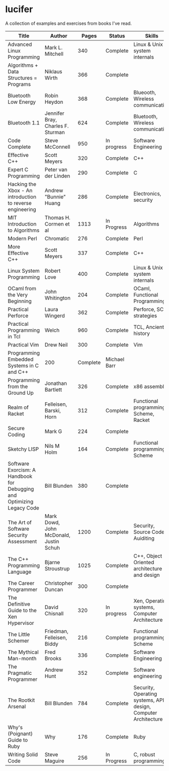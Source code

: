 lucifer
======

A collection of examples and exercises from books I've read.

| Title        | Author           | Pages  | Status | Skills
| ------------- |-------------| -----|--------------|------------|
|  Advanced Linux Programming |  Mark L. Mitchell | 340 | Complete | Linux & Unix system internals |
| Algorithms + Data Structures = Programs | Niklaus Wirth | 366 | Complete | |
| Bluetooth Low Energy | Robin Heydon | 368 | Complete | Blueooth, Wireless communication |
| Bluetooth 1.1 | Jennifer Bray, Charles F. Sturman | 624 | Complete | Bluetooth, Wireless communication |
| Code Complete | Steve McConnell | 950 | In progress | Software Engineering |
|  Effective C++	| Scott Meyers		| 320	| Complete | C++
|  Expert C Programming  | Peter van der Linden | 290 | Complete | C
| Hacking the Xbox - An introduction to reverse engineering | Andrew "Bunnie" Huang | 286 | Complete | Electronics, security |
| MIT Introduction to Algorithms      | Thomas H. Cormen et al      |   1313 | In Progress | Algorithms
| Modern Perl 		| Chromatic	| 276	| Complete	| Perl
| More Effective C++	| Scott Meyers		| 337	| Complete | C++
| Linux System Programming | Robert Love 	| 400	| Complete | Linux & Unix system internals |
| OCaml from the Very Beginning | John Whitington | 204 | Complete | OCaml, Functional Programming |
| Practical Perforce | Laura Wingerd | 362 | Complete | Perforce, SCM strategies |
| Practical Programming in Tcl | Welch | 960 | Complete | TCL, Ancient history |
| Practical Vim	 | Drew Neil			| 300	| Complete | Vim
| Programming Embedded Systems in C and C++ | 200 | Complete | Michael Barr |
| Programming from the Ground Up | Jonathan Bartlett      |   326 | Complete | x86 assembly
| Realm of Racket |  Felleisen, Barski, Horn | 312 | Complete | Functional programming, Scheme, Racket |
| Secure Coding |  Mark G | 224 | Complete | |
| Sketchy LISP	| Nils M Holm | 164 | Complete | Functional programming, Scheme |
| Software Exorcism: A Handbook for Debugging and Optimizing Legacy Code | Bill Blunden | 380 | Complete | |
| The Art of Software Security Assessment |  Mark Dowd, John McDonald, Justin Schuh | 1200 | Complete | Security, Source Code Auiditing |
| The C++ Programming Language | Bjarne Stroustrup |  1025 | Complete | C++, Object Oriented architecture and design 
| The Career Programmer | Christopher Duncan | 300 | Complete | |
| The Definitive Guide to the Xen Hypervisor | David Chisnall | 320 | In progress | Xen, Operating systems, Computer Architecture | 
| The Little Schemer | Friedman, Felleisen, Biddy | 216 | Complete | Functional programming, Scheme |
| The Mythical Man-month | Fred Brooks | 336 | Complete | Software Engineering |
| The Pragmatic Programmer | Andrew Hunt | 352 | Complete | Software engineering |
| The Rootkit Arsenal | Bill Blunden | 784 | Complete | Security, Operating systems, API design, Computer Architecture |
| Why's (Poignant) Guide to Ruby | Why | 176 | Complete | Ruby |
| Writing Solid Code | Steve Maguire | 256 | In Progress | C, robust programming |
